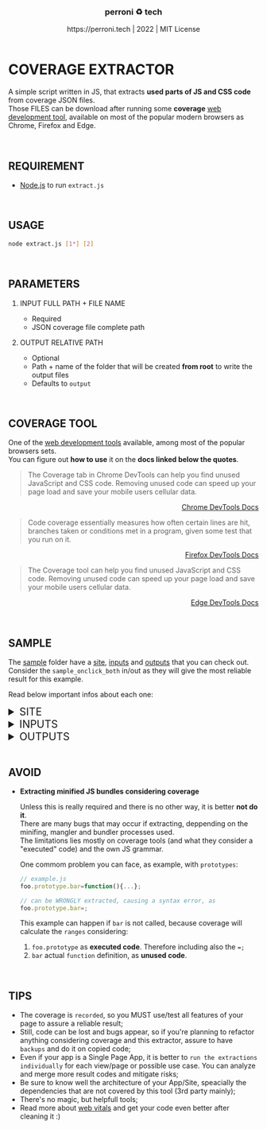 <div align="center"> <h3> perroni ♻ tech </h3> https://perroni.tech | 2022 | MIT License  </div>

<br>

# COVERAGE EXTRACTOR

A simple script written in JS, that extracts **used parts of JS and CSS code** from coverage JSON files.<br>
Those FILES can be download after running some **coverage** [web development tool](https://en.wikipedia.org/wiki/Web_development_tools), available on most of the popular modern browsers as Chrome, Firefox and Edge.

<br>

## REQUIREMENT

- [Node.js](https://nodejs.org/) to run `extract.js`

<br>

## USAGE

```sh
node extract.js [1*] [2]
```

<br>

## PARAMETERS

1. INPUT FULL PATH + FILE NAME

   - Required
   - JSON coverage file complete path

2. OUTPUT RELATIVE PATH

   - Optional
   - Path + name of the folder that will be created **from root** to write the output files
   - Defaults to `output`

<br>

## COVERAGE TOOL

One of the [web development tools](https://en.wikipedia.org/wiki/Web_development_tools) available, among most of the popular browsers sets.<br>
You can figure out **how to use** it on the **docs linked below the quotes**.

<blockquote>
The Coverage tab in Chrome DevTools can help you find unused JavaScript and CSS code. Removing unused code can speed up your page load and save your mobile users cellular data.
</blockquote>

<div align="right">

[Chrome DevTools Docs](https://developer.chrome.com/docs/devtools/coverage/)

</div>

<blockquote>
Code coverage essentially measures how often certain lines are hit, branches taken or conditions met in a program, given some test that you run on it.
</blockquote>

<div align="right">

[Firefox DevTools Docs](https://firefox-source-docs.mozilla.org/tools/code-coverage/index.html)

</div>

<blockquote>
The Coverage tool can help you find unused JavaScript and CSS code. Removing unused code can speed up your page load and save your mobile users cellular data.
</blockquote>

<div align="right">

[Edge DevTools Docs](https://docs.microsoft.com/en-us/microsoft-edge/devtools-guide-chromium/coverage/)

</div>

<br>

## SAMPLE

The [sample](./sample/) folder have a [site](./sample/site/), [inputs](./sample/inputs/) and [outputs](./sample/outputs/) that you can check out. <br>
Consider the `sample_onclick_both` in/out as they will give the most reliable result for this example.<br>

Read below important infos about each one:

<details>
<summary style="font-size: 1.5em">SITE</summary>

1. **sample.html**

   ```
   - Includes <link href="./sample.css"> and <script src="./sample.js">.
   - Defines a <style> and a <script> itself.
   ```

   - **\<style\>**

   ```
   Defines .used, .dynamic and .not-used classes.

   - .used will always be covered, as it's defined on document build.
   - .dynamic will be covered by clicking on "Add Dynamic by JS <script> tag".
   - .not-used will never be covered, as example of unused codes.
   ```

   - **\<script\>**

   ```
   Defines "load" listener to window and "addDynamic" function.

   - window.onload will always be covered.
   - "addDynamic" function will be covered by clicking on "Add Dynamic by JS <script> tag".
   ```

2. **sample.css**

   ```
   Defines .used-css, .dynamic-css and .not-used-css classes.

   - .used-css will always be covered, as it's defined on document build of "sample.js".
   - .dynamic-css will be covered by clicking on "Add Dynamic by JS file".
   - .not-used-css will never be covered, as example of unused codes.
   ```

3. **sample.js**

   ```
   Defines "load" listener to window and "addDynamicJS" function.

   - window.onload will always be covered.
   - "addDynamicJS" function will be covered by clicking on "Add Dynamic by JS file".
   ```

</details>
<details>
<summary style="font-size: 1.5em">INPUTS</summary>

The JSON you will get from coverage if:

1. **sample_onload.json**

   Downloading right after page loads, with **no interactions** covered and **unused + important** code missing if extracted.

2. **sample_onclick_doc.json**

   Downloading right after clicking _ONLY_ on **"Add Dynamic by JS < script > tag"** button, with **just one possible interaction** covered and **unused + important** code missing if extracted.

3. **sample_onclick_js.json**

   Downloading right after clicking _ONLY_ on **"Add Dynamic by JS file"** button, with **just one possible interaction** covered and **unused + important** code missing if extracted.

4. **sample_onclick_both.json**

   Downloading right after clicking on both buttons, with **all possible interactions** covered and **just unused** code missing if extracted.

</details>
<details>
<summary style="font-size: 1.5em">OUTPUTS</summary>

The result **js**, **css** and **mixed (style and script tags on htmls, mostly)** files of extraction. Genereted by running:

1. [**sample_onload**](./sample/outputs/sample_onload/)

   ```sh
   node extract.js ./sample/inputs/sample_onload.json output/sample_onload
   ```

2. [**sample_onclick_doc**](./sample/outputs/sample_onclick_doc/)

   ```sh
   node extract.js ./sample/inputs/sample_onclick_doc.json output/sample_onclick_doc
   ```

3. [**sample_onclick_js**](./sample/outputs/sample_onclick_js/)

   ```sh
   node extract.js ./sample/inputs/sample_onclick_js.json output/sample_onclick_js
   ```

4. [**sample_onclick_both**](./sample/outputs/sample_onclick_both/)

   ```sh
   node extract.js ./sample/inputs/sample_onclick_both.json output/sample_onclick_both
   ```

</details>

<br>

## AVOID

- **Extracting minified JS bundles considering coverage**

  Unless this is really required and there is no other way, it is better **not do it**.<br>
  There are many bugs that may occur if extracting, deppending on the minifing, mangler and bundler processes used. <br>
  The limitations lies mostly on coverage tools (and what they consider a "executed" code) and the own JS grammar. <br>

  One commom problem you can face, as example, with `prototypes`:

  ```js
  // example.js
  foo.prototype.bar=function(){...};

  // can be WRONGLY extracted, causing a syntax error, as
  foo.prototype.bar=;
  ```

  This example can happen if `bar` is not called, because coverage will calculate the `ranges` considering:

  1.  `foo.prototype` as **executed code**. Therefore including also the `=;`
  2.  `bar` actual `function` definition, as **unused code**.

<br>

## TIPS

- The coverage is `recorded`, so you MUST use/test all features of your page to assure a reliable result;
- Still, code can be lost and bugs appear, so if you're planning to refactor anything considering coverage and this extractor, assure to have `backups` and do it on copied code;
- Even if your app is a Single Page App, it is better to `run the extractions individually` for each view/page or possible use case. You can analyze and merge more result codes and mitigate risks;
- Be sure to know well the architecture of your App/Site, speacially the dependencies that are not covered by this tool (3rd party mainly);
- There's no magic, but helpfull tools;
- Read more about [web vitals](https://web.dev/vitals/) and get your code even better after cleaning it :)
